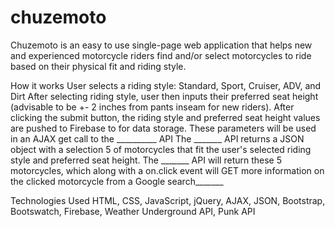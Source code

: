 # chuzemoto

Chuzemoto is an easy to use single-page web application that helps new and experienced motorcycle riders
find and/or select motorcycles to ride based on their physical fit and riding style.

How it works
User selects a riding style: Standard, Sport, Cruiser, ADV, and Dirt
After selecting riding style, user then inputs their preferred seat height (advisable to be +- 2 inches from pants
inseam for new riders).
After clicking the submit button, the riding style and preferred seat height values are pushed to Firebase to for data storage.
These parameters will be used in an AJAX get call to the __________ API
The _______ API returns a JSON object with a selection  5 of motorcycles that fit the user's selected riding style and preferred seat height.
The _______ API will return these 5 motorcycles, which along with a on.click event will GET more information on the clicked motorcycle from a Google search_______

Technologies Used
HTML, CSS, JavaScript, jQuery, AJAX, JSON, Bootstrap, Bootswatch, Firebase, Weather Underground API, Punk API
